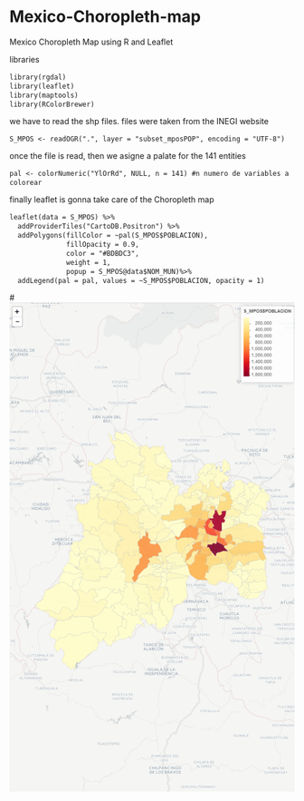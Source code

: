 # Mexico-Choropleth-map
Mexico Choropleth Map using R and Leaflet

libraries 
```{r}
library(rgdal)
library(leaflet)
library(maptools)
library(RColorBrewer)
```
we have to read the shp files. files were taken from the INEGI website
```{r}
S_MPOS <- readOGR(".", layer = "subset_mposPOP", encoding = "UTF-8")
```
once the file is read, then we asigne a palate for the 141 entities
```{r}
pal <- colorNumeric("YlOrRd", NULL, n = 141) #n numero de variables a colorear
```

finally leaflet is gonna take care of the Choropleth map
```{r}
leaflet(data = S_MPOS) %>%
  addProviderTiles("CartoDB.Positron") %>%
  addPolygons(fillColor = ~pal(S_MPOS$POBLACION), 
              fillOpacity = 0.9, 
              color = "#BDBDC3",
              weight = 1, 
              popup = S_MPOS@data$NOM_MUN)%>%
  addLegend(pal = pal, values = ~S_MPOS$POBLACION, opacity = 1)
```
#![alt tag](https://github.com/edroga/Mexico-Choropleth-map/blob/master/choropleth.png)
